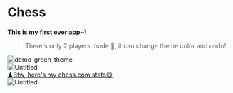 # Chess
**This is my first ever app~**\
> There's only 2 players mode 🤣, it can change theme color and undo!

![demo_green_theme](https://user-images.githubusercontent.com/85296548/155140298-979b8045-ace3-4cfa-a07e-74f0e7a83a13.png)\
![Untitled](https://user-images.githubusercontent.com/85296548/155138698-1a18322b-f5fb-452a-9900-dfc6116bb010.png)\
[♟Btw, here's my chess.com stats😋](https://www.chess.com/stats/overview/amaishio)\
![Untitled](https://user-images.githubusercontent.com/85296548/155141946-6b63fdb2-bee8-4919-8181-41e4f7bc086e.png)


